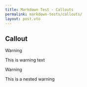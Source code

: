 ```yaml
---
title: Markdown Test - Callouts
permalink: markdown-tests/callouts/
layout: post.vto
---
```


## Callout
> [!WARNING]
> This is warning text
>
> > [!warning]
> > This is a nested warning

